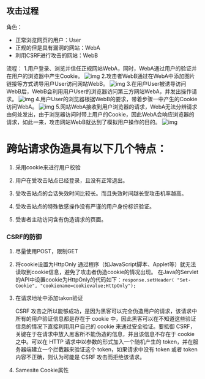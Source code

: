 ## 攻击过程

角色：

- 正常浏览网页的用户：User
- 正规的但是具有漏洞的网站：WebA
- 利用CSRF进行攻击的网站：WebB

流程：
1.用户登录、浏览并信任正规网站WebA，同时，WebA通过用户的验证并在用户的浏览器中产生Cookie。
![img](https://i.loli.net/2018/03/19/5aaf72e9147f0.png)
2.攻击者WebB通过在WebA中添加图片链接等方式诱导用户User访问网站WebB。
![img](https://i.loli.net/2018/03/19/5aaf7332f2eec.png)
3.在用户User被诱导访问WebB后，WebB会利用用户User的浏览器访问第三方网站WebA，并发出操作请求。
![img](https://i.loli.net/2018/03/19/5aaf73dee5c0d.png)
4.用户User的浏览器根据WebB的要求，带着步骤一中产生的Cookie访问WebA。
![img](https://i.loli.net/2018/03/19/5aaf7491b60ff.png)
5.网站WebA接收到用户浏览器的请求，WebA无法分辨请求由何处发出，由于浏览器访问时带上用户的Cookie，因此WebA会响应浏览器的请求，如此一来，攻击网站WebB就达到了模拟用户操作的目的。
![img](https://i.loli.net/2018/03/19/5aaf74c4538e3.png)



# 跨站请求伪造具有以下几个特点：

1. 采用cookie来进行用户校验
2. 用户在受攻击站点已经登录，且没有正常退出。

3. 受攻击站点的会话失效时间比较长。而且失效时间越长受攻击机率越高。

4. 受攻击站点的特殊敏感操作没有严谨的用户身份标识验证。

5. 受害者主动访问含有伪造请求的页面。



### CSRF的防御

1. 尽量使用POST，限制GET

2. 将cookie设置为HttpOnly
    通过程序（如JavaScript脚本、Applet等）就无法读取到cookie信息，避免了攻击者伪造cookie的情况出现。 
    在Java的Servlet的API中设置cookie为HttpOnly的代码如下：`response.setHeader( "Set-Cookie", "cookiename=cookievalue;HttpOnly");`  

3. 在请求地址中添加takon验证

   CSRF 攻击之所以能够成功，是因为黑客可以完全伪造用户的请求，该请求中所有的用户验证信息都是存在于      cookie 中，因此黑客可以在不知道这些验证信息的情况下直接利用用户自己的 cookie 来通过安全验证。要抵御 CSRF，关键在于在请求中放入黑客所不能伪造的信息，并且该信息不存在于 cookie 之中。可以在 HTTP 请求中以参数的形式加入一个随机产生的 token，并在服务器端建立一个拦截器来验证这个 token，如果请求中没有 token 或者 token 内容不正确，则认为可能是 CSRF 攻击而拒绝该请求。

4. Samesite Cookie属性